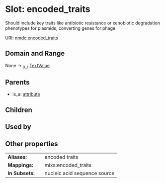 
# Slot: encoded_traits


Should include key traits like antibiotic resistance or xenobiotic degradation phenotypes for plasmids, converting genes for phage

URI: [nmdc:encoded_traits](https://microbiomedata/meta/encoded_traits)


## Domain and Range

None &#8594;  <sub>0..1</sub> [TextValue](TextValue.md)

## Parents

 *  is_a: [attribute](attribute.md)

## Children


## Used by


## Other properties

|  |  |  |
| --- | --- | --- |
| **Aliases:** | | encoded traits |
| **Mappings:** | | mixs:encoded_traits |
| **In Subsets:** | | nucleic acid sequence source |

